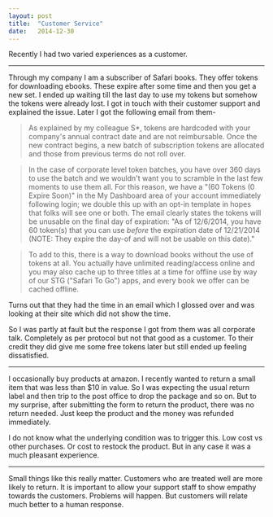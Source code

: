 ```yaml
---
layout: post
title:  "Customer Service"
date:   2014-12-30
---
```


Recently I had two varied experiences as a customer.

----------

Through my company I am a subscriber of Safari books. They offer tokens for downloading ebooks. These expire after some time and then you get a new set. I ended up waiting till the last day to use my tokens but somehow the tokens were already lost. I got in touch with their customer support and explained the issue. Later I got the following email from them-

> As explained by my colleague S*, tokens are hardcoded with your company's annual contract date and are not reimbursable. Once the new contract begins, a new batch of subscription tokens are allocated and those from previous terms do not roll over.

> In the case of corporate level token batches, you have over 360 days to use the batch and we wouldn't want you to scramble in the last few moments to use them all. For this reason, we have a "(60 Tokens (0 Expire Soon)" in the My Dashboard area of your account immediately following login; we double this up with an opt-in template in hopes that folks will see one or both. The email clearly states the tokens will be unusable on the final day of expiration: "As of 12/6/2014, you have 60 token(s) that you can use *before* the expiration date of 12/21/2014 (NOTE: They expire the day-of and will not be usable on this date)."

> To add to this, there is a way to download books without the use of tokens at all. You actually have unlimited reading/access online and you may also cache up to three titles at a time for offline use by way of our STG ("Safari To Go") apps, and every book we offer can be cached offline.

Turns out that they had the time in an email which I glossed over and was looking at their site which did not show the time.

So I was partly at fault but the response I got from them was all corporate talk. Completely as per protocol but not that good as a customer. To their credit they did give me some free tokens later but still ended up feeling dissatisfied.

----------

I occasionally buy products at amazon. I recently wanted to return a small item that was less than $10 in value. So I was expecting the usual return label and then  trip to the post office to drop the package and so on. But to my surprise, after submitting the form to return the product, there was no return needed. Just keep the product and the money was refunded immediately.

I do not know what the underlying condition was to trigger this. Low cost vs other purchases. Or cost to restock the product. But in any case it was a much pleasant experience.

----------

Small things like this really matter. Customers who are treated well are more likely to return. It is important to allow your support staff to show empathy towards the customers. Problems will happen. But customers will relate much better to a human response.


